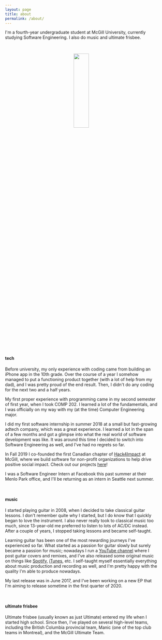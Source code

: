 ```yaml
---
layout: page
title: about
permalink: /about/
---
```


I'm a fourth-year undergraduate student at McGill University, currently studying Software Engineering. I also do music and ultimate frisbee.

<br>

<p align="center">
    <img src ="{{site.baseurl}}/assets/images/me-circle-1000x1000.png" style="display: block; margin-left: auto; margin-right: auto; width:25%;min-width: 200px;"/>
</p>

#### tech

Before university, my only experience with coding came from building an iPhone app in the 10th grade. Over the course of a year I somehow managed to put a functioning product together (with a lot of help from my dad), and I was pretty proud of the end result. Then, I didn't do any coding for the next two and a half years.

My first proper experience with programming came in my second semester of first year, when I took COMP 202. I learned a lot of the fundamentals, and I was officially on my way with my (at the time) Computer Engineering major.

I did my first software internship in summer 2018 at a small but fast-growing adtech company, which was a great experience. I learned a lot in the span of a few months and got a glimpse into what the real world of software development was like. It was around this time I decided to switch into Software Engineering as well, and I've had no regrets so far.

In Fall 2019 I co-founded the first Canadian chapter of [Hack4Impact](https://hack4impact.org/) at McGill, where we build software for non-profit organizations to help drive positive social impact. Check out our projects [here](https://github.com/hack4impact-mcgill)!

I was a Software Engineer Intern at Facebook this past summer at their Menlo Park office, and I'll be returning as an intern in Seattle next summer.

<br>

#### music

I started playing guitar in 2008, when I decided to take classical guitar lessons. I don't remember quite why I started, but I do know that I quickly began to love the instrument. I also never really took to classical music too much, since 13-year-old me preferred to listen to lots of AC/DC instead. After a couple of years, I stopped taking lessons and became self-taught.

Learning guitar has been one of the most rewarding journeys I've experienced so far. What started as a passion for guitar slowly but surely became a passion for music; nowadays I run a <a href="https://www.youtube.com/user/TheFenderrocker" target="_blank">YouTube channel</a> where I post guitar covers and remixes, and I've also released some original music on things like [Spotify](https://open.spotify.com/artist/5fQpjdNuF9iQSFsEt7noxH), [iTunes](https://itunes.apple.com/us/artist/albert-kragl/1147843944), etc. I self-taught myself essentially everything about music production and recording as well, and I'm pretty happy with the quality I'm able to produce nowadays.

My last release was in June 2017, and I've been working on a new EP that I'm aiming to release sometime in the first quarter of 2020.

<br>

#### ultimate frisbee

Ultimate frisbee (usually known as just Ultimate) entered my life when I started high school. Since then, I've played on several high-level teams, including the British Columbia provincial team, Manic (one of the top club teams in Montreal), and the McGill Ultimate Team.
